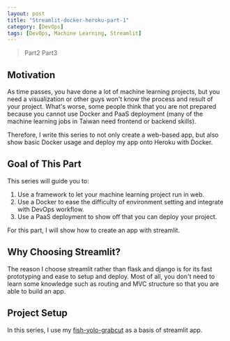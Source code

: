 ```yaml
---
layout: post
title: "Streamlit-docker-heroku-part-1"
category: [DevOps]
tags: [DevOps, Machine Learning, Streamlit]
---
```


> Part2 Part3

## Motivation
As time passes, you have done a lot of machine learning projects, but 
you need a visualization or other guys won't know the process and result
of your project. What's worse, some people think that you are not prepared
because you cannot use Docker and PaaS deployment (many of the machine
learning jobs in Taiwan need frontend or backend skills).

Therefore, I write this series to not only create a web-based app, but also
show basic Docker usage and deploy my app onto Heroku with Docker.

## Goal of This Part
This series will guide you to:
1. Use a framework to let your machine learning project run in web.
2. Use a Docker to ease the difficulty of environment setting and integrate
with DevOps workflow.
3. Use a PaaS deployment to show off that you can deploy your project.

For this part, I will show how to create an app with streamlit.

## Why Choosing Streamlit?
The reason I choose streamlit rather than flask and django is for its fast
prototyping and ease to setup and deploy. Most of all, you don't need to learn 
some knowledge such as routing and MVC structure so that you are able to build an app.

## Project Setup
In this series, I use my [fish-yolo-grabcut](https://github.com/Cuda-Chen/fish-yolo-grabcut) as a basis of streamlit app.
